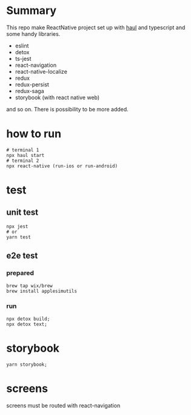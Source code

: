 # Summary

This repo make ReactNative project set up with [haul](https://github.com/callstack/haul) and typescript and some handy libraries.

- eslint
- detox
- ts-jest
- react-navigation
- react-native-localize
- redux
- redux-persist
- redux-saga
- storybook (with react native web)

and so on. There is possibility to be more added. 

# how to run

```shell
# terminal 1
npx haul start 
# terminal 2
npx react-native (run-ios or run-android)
```
# test

## unit test

```shell
npx jest 
# or
yarn test
```

## e2e test

### prepared

```shell
brew tap wix/brew
brew install applesimutils
```

### run

```shell
npx detox build; 
npx detox text; 
```

# storybook

```shell
yarn storybook; 
```

# screens

screens must be routed with react-navigation
